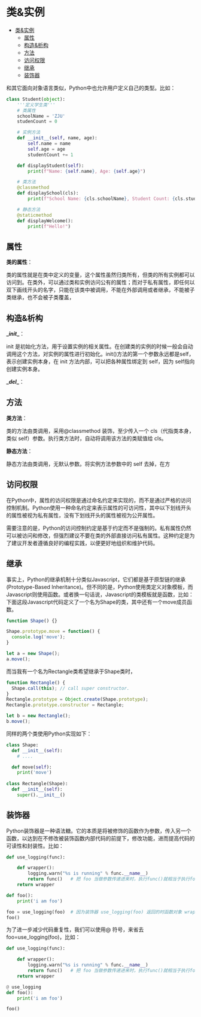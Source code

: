 # 类&实例

- [类\&实例](#类实例)
  - [属性](#属性)
  - [构造\&析构](#构造析构)
  - [方法](#方法)
  - [访问权限](#访问权限)
  - [继承](#继承)
  - [装饰器](#装饰器)

和其它面向对象语言类似，Python中也允许用户定义自己的类型。比如：

```python
class Student(object):
    '''定义学生类'''
    # 类属性
    schoolName = 'ZJU'
    studenCount = 0

    # 实例方法
    def __init__(self, name, age):
        self.name = name
        self.age = age
        studentCount += 1

    def displayStudent(self):
        print(f"Name: {self.name}, Age: {self.age}")

    # 类方法
    @classmethod
    def displaySchool(cls):
        print(f"School Name: {cls.schoolName}, Student Count: {cls.studentCount}")

    # 静态方法
    @staticmethod
    def displayWelcome():
        print(f"Hello!")
```

## 属性

**类的属性**：

类的属性就是在类中定义的变量，这个属性虽然归类所有，但类的所有实例都可以访问到。在类外，可以通过类和实例访问公有的属性；而对于私有属性，即任何以双下画线开头的名字，只能在该类中被调用，不能在外部调用或者继承，不能被子类继承，也不会被子类覆盖，

## 构造&析构

**\__init__**：

init 是初始化方法，用于设置实例的相关属性。在创建类的实例的时候一般会自动调用这个方法，对实例的属性进行初始化。init()方法的第一个参数永远都是self，表示创建实例本身，在 init 方法内部，可以把各种属性绑定到 self，因为 self指向创建实例本身。

**\__del__**：

## 方法

**类方法**：

类的方法由类调用，采用@classmethod 装饰，至少传入一个 cls（代指类本身，类似 self）参数。执行类方法时，自动将调用该方法的类赋值给 cls。

**静态方法**：

静态方法由类调用，无默认参数。将实例方法参数中的 self 去掉，在方

## 访问权限

在Python中，属性的访问权限是通过命名约定来实现的，而不是通过严格的访问控制机制。Python使用一种命名约定来表示属性的可访问性，其中以下划线开头的属性被视为私有属性，没有下划线开头的属性被视为公开属性。

需要注意的是，Python的访问控制约定是基于约定而不是强制的。私有属性仍然可以被访问和修改，但强烈建议不要在类的外部直接访问私有属性。这种约定是为了建议开发者遵循良好的编程实践，以便更好地组织和维护代码。

## 继承

事实上，Python的继承机制十分类似Javascript，它们都是基于原型链的继承(Prototype-Based Inheritance)。但不同的是，Python使用类定义对象模板，而Javascript则使用函数。或者换一句话说，Javascript的类模板就是函数，比如：下面这段Javascript代码定义了一个名为Shape的类，其中还有一个move成员函数。

``` javascript
function Shape() {}

Shape.prototype.move = function() {
  console.log('move');
}

let a = new Shape();
a.move(); 
```

而当我有一个名为Rectangle类希望继承于Shape类时，

``` javascript
function Rectangle() {
  Shape.call(this); // call super constructor.
}
Rectangle.prototype = Object.create(Shape.prototype);
Rectangle.prototype.constructor = Rectangle;

let b = new Rectangle();
b.move();
```

同样的两个类使用Python实现如下：

```python
class Shape:
  def __init__(self):
    # ....

  def move(self):
    print('move')
  
class Rectangle(Shape):
  def __init__(self):
    super().__init__()
```

## 装饰器

Python装饰器是一种语法糖。它的本质是将被修饰的函数作为参数，传入另一个函数，以达到在不修改被装饰函数内部代码的前提下，修改功能，进而提高代码的可读性和封装性。比如：

``` python
def use_logging(func):

    def wrapper():
        logging.warn("%s is running" % func.__name__)
        return func()   # 把 foo 当做参数传递进来时，执行func()就相当于执行foo()
    return wrapper

def foo():
    print('i am foo')

foo = use_logging(foo)  # 因为装饰器 use_logging(foo) 返回的时函数对象 wrapper，这条语句相当于  foo = wrapper
foo()
```

为了进一步减少代码重复性，我们可以使用@ 符号，来省去foo=use_logging(foo)，比如：

``` python
def use_logging(func):

    def wrapper():
        logging.warn("%s is running" % func.__name__)
        return func()   # 把 foo 当做参数传递进来时，执行func()就相当于执行foo()
    return wrapper

@ use_logging
def foo():
    print('i am foo')

foo()
```
